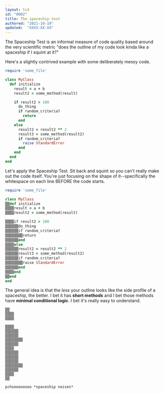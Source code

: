 ```yaml
---
layout: tcd
id: "0002"
title: The spaceship test
authored: "2021-10-19"
updated:  "XXXX-XX-XX"
---
```


The Spaceship Test is an informal measure of code quality based around the very scientific metric "does the outline of my code look kinda like a spaceship if I squint at it?"

Here's a slightly contrived example with some deliberately messy code.

```ruby
require 'some_file'

class MyClass
  def initialize
    result = a + b
    result2 = some_method(result)

    if result2 > 100
      do_thing
      if random_criteria?
        return
      end
    else
      result2 = result2 ** 2
      result3 = some_method(result2)
      if random_criteria?
        raise StandardError
      end
    end
  end
end
```

Let's apply the Spaceship Test. Sit back and squint so you can't really make out the code itself. You're just focusing on the shape of it--specifically the whitespace on each line BEFORE the code starts.

```ruby
require 'some_file'

class MyClass
▒▒def initialize
▒▒▒▒result = a + b
▒▒▒▒result2 = some_method(result)

▒▒▒▒if result2 > 100
▒▒▒▒▒▒do_thing
▒▒▒▒▒▒if random_criteria?
▒▒▒▒▒▒▒▒return
▒▒▒▒▒▒end
▒▒▒▒else
▒▒▒▒▒▒result2 = result2 ** 2
▒▒▒▒▒▒result3 = some_method(result2)
▒▒▒▒▒▒if random_criteria?
▒▒▒▒▒▒▒▒raise StandardError
▒▒▒▒▒▒end
▒▒▒▒end
▒▒end
end
```

The general idea is that the _less_ your outline looks like the side profile of a spaceship, the better. I bet it has **short methods** and I bet those methods have **minimal conditional logic**. I bet it's really easy to understand.

```
▒▒
▒▒▒▒
▒▒▒▒

▒▒▒▒
▒▒▒▒▒▒
▒▒▒▒▒▒
▒▒▒▒▒▒▒▒
▒▒▒▒▒▒
▒▒▒▒
▒▒▒▒▒▒
▒▒▒▒▒▒
▒▒▒▒▒▒
▒▒▒▒▒▒▒▒
▒▒▒▒▒▒
▒▒▒▒
▒▒

pchooooooooo *spaceship noises*
```
